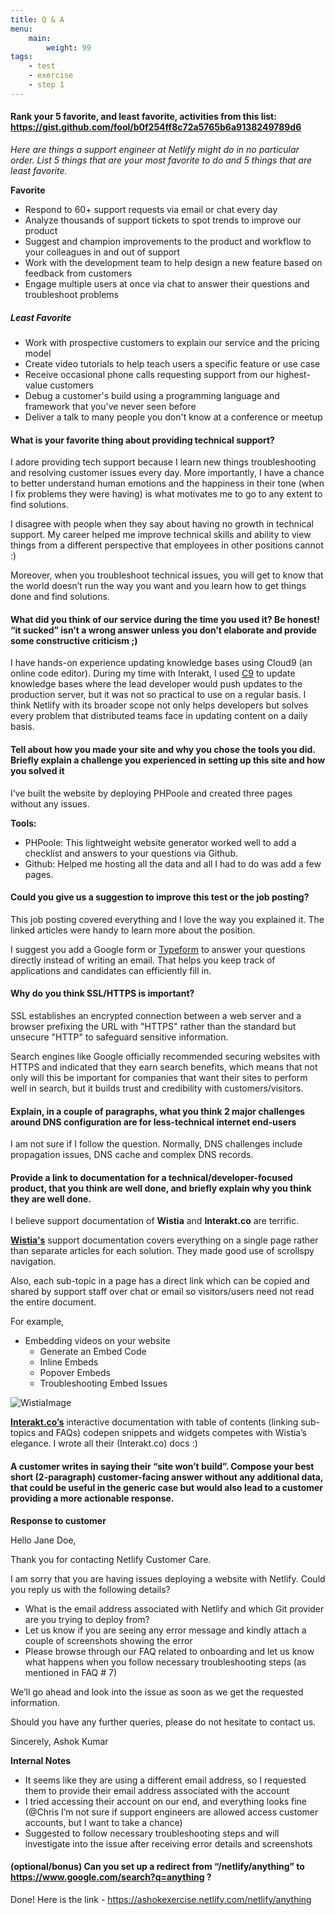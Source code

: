 ```yaml
---
title: Q & A
menu:
    main:
        weight: 99
tags:
    - test
    - exercise
    - step 1
---
```

#### Rank your 5 favorite, and least favorite, activities from this list: https://gist.github.com/fool/b0f254ff8c72a5765b6a9138249789d6
*Here are things a support engineer at Netlify might do in no particular order. List 5 things that are your most favorite to do and 5 things that are least favorite.*

**Favorite**
- Respond to 60+ support requests via email or chat every day
- Analyze thousands of support tickets to spot trends to improve our product
- Suggest and champion improvements to the product and workflow to your colleagues in and out of support
- Work with the development team to help design a new feature based on feedback from customers
- Engage multiple users at once via chat to answer their questions and troubleshoot problems

##### Least Favorite
- Work with prospective customers to explain our service and the pricing model
- Create video tutorials to help teach users a specific feature or use case
- Receive occasional phone calls requesting support from our highest-value customers
- Debug a customer's build using a programming language and framework that you've never seen before
- Deliver a talk to many people you don't know at a conference or meetup


#### What is your favorite thing about providing technical support?
I adore providing tech support because I learn new things troubleshooting and resolving customer issues every day. More importantly, I have a chance to better understand human emotions and the happiness in their tone (when I fix problems they were having) is what motivates me to go to any extent to find solutions.

I disagree with people when they say about having no growth in technical support. My career helped me improve technical skills and ability to view things from a different perspective that employees in other positions cannot :)

Moreover, when you troubleshoot technical issues, you will get to know that the world doesn’t run the way you want and you learn how to get things done and find solutions.


#### What did you think of our service during the time you used it?  Be honest!  “it sucked” isn’t a wrong answer unless you don’t elaborate and provide some constructive criticism ;)
I have hands-on experience updating knowledge bases using Cloud9 (an online code editor). During my time with Interakt, I used [C9](https://c9.io) to update knowledge bases where the lead developer would push updates to the production server, but it was not so practical to use on a regular basis. I think Netlify with its broader scope not only helps developers but solves every problem that distributed teams face in updating content on a daily basis.


#### Tell about how you made your site and why you chose the tools you did.  Briefly explain a challenge you experienced in setting up this site and how you solved it
I’ve built the website by deploying PHPoole and created three pages without any issues.

**Tools:**
- PHPoole: This lightweight website generator worked well to add a checklist and answers to your questions via Github. 
- Github: Helped me hosting all the data and all I had to do was add a few pages.


#### Could you give us a suggestion to improve this test or the job posting?
This job posting covered everything and I love the way you explained it. The linked articles were handy to learn more about the position. 

I suggest you add a Google form or [Typeform](https://typeform.com) to answer your questions directly instead of writing an email. That helps you keep track of applications and candidates can efficiently fill in.

#### Why do you think SSL/HTTPS is important?

SSL establishes an encrypted connection between a web server and a browser prefixing the URL with "HTTPS" rather than the standard but unsecure "HTTP" to safeguard sensitive information.

Search engines like Google officially recommended securing websites with HTTPS and indicated that they earn search benefits, which means that not only will this be important for companies that want their sites to perform well in search, but it builds trust and credibility with customers/visitors.

#### Explain, in a couple of paragraphs, what you think 2 major challenges around DNS configuration are for less-technical internet end-users

I am not sure if I follow the question. Normally, DNS challenges include propagation issues, DNS cache and complex DNS records.

#### Provide a link to documentation for a technical/developer-focused product, that you think are well done, and briefly explain why you think they are well done.
I believe support documentation of **Wistia** and **Interakt.co** are terrific.

**[Wistia's](http://wistia.com/support/)** support documentation covers everything on a single page rather than separate articles for each solution. They made good use of scrollspy navigation.

Also, each sub-topic in a page has a direct link which can be copied and shared by support staff over chat or email so visitors/users need not read the entire document.

For example,

- Embedding videos on your website
    - Generate an Embed Code
    - Inline Embeds
    - Popover Embeds
    - Troubleshooting Embed Issues

![WistiaImage](https://raw.githubusercontent.com/netlifytest/NetlifyTest/master/wistia_image.png "WisitaImage")

**[Interakt.co’s](http://docs.interakt.co)** interactive documentation with table of contents (linking sub-topics and FAQs) codepen snippets and widgets competes with Wistia’s elegance. I wrote all their (Interakt.co) docs :)


#### A customer writes in saying their “site won’t build”.  Compose your best short (2-paragraph) customer-facing answer without any additional data, that could be useful in the generic case but would also lead to a customer providing a more actionable response.

**Response to customer**

Hello Jane Doe,

Thank you for contacting Netlify Customer Care.

I am sorry that you are having issues deploying a website with Netlify. Could you reply us with the following details?

- What is the email address associated with Netlify and which Git provider are you trying to deploy from?
- Let us know if you are seeing any error message and kindly attach a couple of screenshots showing the error
- Please browse through our FAQ related to onboarding and let us know what happens when you follow necessary troubleshooting steps (as mentioned in FAQ # 7)

We’ll go ahead and look into the issue as soon as we get the requested information.

Should you have any further queries, please do not hesitate to contact us.

Sincerely,
Ashok Kumar

**Internal Notes**

- It seems like they are using a different email address, so I requested them to provide their email address associated with the account
- I tried accessing their account on our end, and everything looks fine 
(@Chris I’m not sure if support engineers are allowed access customer accounts, but I want to take a chance)
- Suggested to follow necessary troubleshooting steps and will investigate into the issue after receiving error details and screenshots


#### (optional/bonus) Can you set up a redirect from “/netlify/anything” to https://www.google.com/search?q=anything ?
Done! Here is the link - https://ashokexercise.netlify.com/netlify/anything

